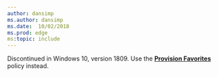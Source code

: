 ```yaml
---
author: dansimp
ms.author: dansimp
ms.date:  10/02/2018
ms.prod: edge
ms:topic: include
---
```


Discontinued in Windows 10, version 1809.  Use the **[Provision Favorites](../available-policies.md#provision-favorites)** policy instead. 

